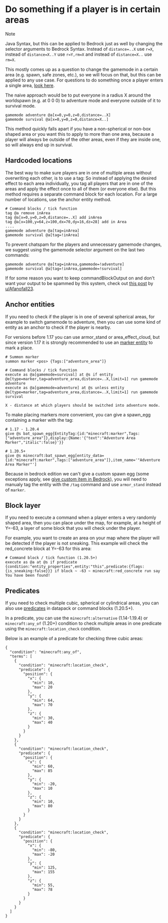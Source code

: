 # Do something if a player is in certain areas

> [!NOTE]
> Java Syntax, but this can be applied to Bedrock just as well by changing the selector arguments to Bedrock Syntax. Instead of `distance=..X` use `r=X`, instead of `distance=X..Y` use `r=Y,rm=X` and instead of `distance=X..` use `rm=X`.

This mostly comes up as a question to change the gamemode in a certain area (e.g. spawn, safe zones, etc.), so we will focus on that, but this can be applied to any use case. For questions to do something once a player enters a single area, [look here](/wiki/questions/runonce).

The naive approach would be to put everyone in a radius X around the worldspawn (e.g. at 0 0 0) to adventure mode and everyone outside of it to survival mode.

    gamemode adventure @a[x=0,y=0,z=0,distance=..X]
    gamemode survival @a[x=0,y=0,z=0,distance=X..]

This method quickly falls apart if you have a non-spherical or non-box shaped area or you want this to apply to more than one area, because a player will always be outside of the other areas, even if they are inside one, so will always end up in survival.

## Hardcoded locations

The best way to make sure players are in one of multiple areas without overwriting each other, is to use a tag: So instead of applying the desired effect to each area individually, you tag all players that are in one of the areas and apply the effect once to all of them (or everyone else). But this method requires a separate command block for each location. For a large number of locations, use the anchor entity method.

    # Command blocks / tick function
    tag @a remove inArea
    tag @a[x=0,y=0,z=0,distance=..X] add inArea
    tag @a[x=100,y=64,z=100,dx=70,dy=16,dz=28] add in Area
    ....
    gamemode adventure @a[tag=inArea]
    gamemode survival @a[tag=!inArea]

To prevent chatspam for the players and unnecessary gamemode changes, we suggest using the gamemode selector argument on the last two commands:

    gamemode adventure @a[tag=inArea,gamemode=!adventure]
    gamemode survival @a[tag=!inArea,gamemode=!survival]

If for some reason you want to keep commandBlockOutput on and don't want your output to be spammed by this system, check out [this post](https://www.reddit.com/r/MinecraftCommands/comments/mw11xm/do_something_to_players_in_multiple_specific) by [u/Afanofall23](https://www.reddit.com/u/Afanofall23).

## Anchor entities

If you need to check if the player is in one of several spherical areas, for example to switch gamemode to adventure, then you can use some kind of entity as an anchor to check if the player is nearby.

For versions before 1.17 you can use armor_stand or area_effect_cloud, but since version 1.17 it is strongly recommended to use an [marker entity](https://minecraft.wiki/w/Marker) to mark a place.

    # Summon marker
    summon marker <pos> {Tags:["adventure_area"]}
    
    # Command blocks / tick function
    execute as @a[gamemode=survival] at @s if entity @e[type=marker,tag=adventure_area,distance=..X,limit=1] run gamemode adventure
    execute as @a[gamemode=adventure] at @s unless entity @e[type=marker,tag=adventure_area,distance=..X,limit=1] run gamemode survival
    
`X - distance at which players should be switched into adventure mode.`

To make placing markers more convenient, you can give a spawn_egg containing a marker with the tag:

    # 1.17 - 1.20.4
    give @s bat_spawn_egg{EntityTag:{id:"minecraft:marker",Tags:["adventure_area"]},display:{Name:'{"text":"Adventure Area Marker","italic":false}'}}
    
    # 1.20.5+
    give @s minecraft:bat_spawn_egg[entity_data={id:"minecraft:marker",Tags:["adventure_area"]},item_name='"Adventure Area Marker"']

Because in bedrock edition we can't give a custom spawn egg (some exceptions apply, see [give custom item in Bedrock](wiki/questions/giveitembedrock)), you will need to manualy tag the entity with the `/tag` command and use `armor_stand` instead of `marker`.
    
## Block layer

If you need to execute a command when a player enters a very randomly shaped area, then you can place under the map, for example, at a height of Y=-63, a layer of some block that you will check under the player.

For example, you want to create an area on your map where the player will be detected if the player is not sneaking. This example will check the red_concrete block at Y=-63 for this area:

    # Command block / tick function (1.20.5+)
    execute as @a at @s if predicate {condition:"entity_properties",entity:"this",predicate:{flags:{is_sneaking:false}}} if block ~ -63 ~ minecraft:red_concrete run say You have been found!

## Predicates

If you need to check multiple cubic, spherical or cylindrical areas, you can also use [predicates](https://minecraft.wiki/w/Predicate) in datapack or command blocks (1.20.5+).

In a predicate, you can use the `minecraft:alternative` (1.14-1.19.4) or `minecraft:any_of` (1.20+) condition to check multiple areas in one predicate using the `minecraft:location_check` condition.

Below is an example of a predicate for checking three cubic areas:

    {
      "condition": "minecraft:any_of",
      "terms": [
        {
          "condition": "minecraft:location_check",
          "predicate": {
            "position": {
              "x": {
                "min": 10,
                "max": 20
              },
              "y": {
                "min": 64,
                "max": 70
              },
              "z": {
                "min": 30,
                "max": 40
              }
            }
          }
        },
        {
          "condition": "minecraft:location_check",
          "predicate": {
            "position": {
              "x": {
                "min": 60,
                "max": 85
              },
              "y": {
                "min": -20,
                "max": 10
              },
              "z": {
                "min": 10,
                "max": 80
              }
            }
          }
        },
        {
          "condition": "minecraft:location_check",
          "predicate": {
            "position": {
              "x": {
                "min": -80,
                "max": -20
              },
              "y": {
                "min": 125,
                "max": 155
              },
              "z": {
                "min": 55,
                "max": 78
              }
            }
          }
        }
      ]
    }
